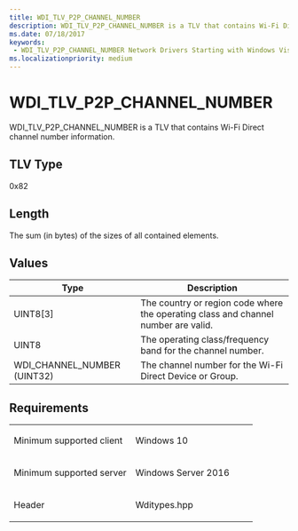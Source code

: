 ```yaml
---
title: WDI_TLV_P2P_CHANNEL_NUMBER
description: WDI_TLV_P2P_CHANNEL_NUMBER is a TLV that contains Wi-Fi Direct channel number information.
ms.date: 07/18/2017
keywords:
 - WDI_TLV_P2P_CHANNEL_NUMBER Network Drivers Starting with Windows Vista
ms.localizationpriority: medium
---
```


# WDI\_TLV\_P2P\_CHANNEL\_NUMBER


WDI\_TLV\_P2P\_CHANNEL\_NUMBER is a TLV that contains Wi-Fi Direct channel number information.

## TLV Type


0x82

## Length


The sum (in bytes) of the sizes of all contained elements.

## Values


| Type                          | Description                                                                        |
|-------------------------------|------------------------------------------------------------------------------------|
| UINT8\[3\]                    | The country or region code where the operating class and channel number are valid. |
| UINT8                         | The operating class/frequency band for the channel number.                         |
| WDI\_CHANNEL\_NUMBER (UINT32) | The channel number for the Wi-Fi Direct Device or Group.                           |

 

## Requirements

<table>
<colgroup>
<col width="50%" />
<col width="50%" />
</colgroup>
<tbody>
<tr class="odd">
<td><p>Minimum supported client</p></td>
<td><p>Windows 10</p></td>
</tr>
<tr class="even">
<td><p>Minimum supported server</p></td>
<td><p>Windows Server 2016</p></td>
</tr>
<tr class="odd">
<td><p>Header</p></td>
<td>Wditypes.hpp</td>
</tr>
</tbody>
</table>

 

 




